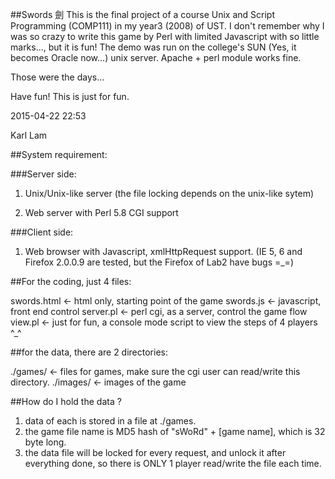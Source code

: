 ##Swords 劍
This is the final project of a course Unix and Script Programming (COMP111) in my year3 (2008) of UST. 
I don't remember why I was so crazy to write this game by Perl with limited Javascript with so little marks..., but it is fun!
The demo was run on the college's SUN (Yes, it becomes Oracle now...) unix server. Apache + perl module works fine.

Those were the days...

Have fun! This is just for fun.

2015-04-22 22:53

Karl Lam

##System requirement:

###Server side:
1. Unix/Unix-like server (the file locking depends on the unix-like sytem)

2. Web server with Perl 5.8 CGI support

###Client side:
1. Web browser with Javascript, xmlHttpRequest support. (IE 5, 6 and Firefox 2.0.0.9 are tested, but the Firefox of Lab2 have bugs =_=)

##For the coding, just 4 files:

swords.html <- html only, starting point of the game
swords.js <- javascript, front end control
server.pl <- perl cgi, as a server, control the game flow
view.pl <- just for fun, a console mode script to view the steps of 4 players ^_^

##for the data, there are 2 directories:

./games/ <- files for games, make sure the cgi user can read/write this directory.
./images/ <- images of the game


##How do I hold the data ?
1. data of each is stored in a file at ./games.
2. the game file name is MD5 hash of "sWoRd" + [game name], which is 32 byte long.
3. the data file will be locked for every request, and unlock it after everything done, so there is ONLY 1 player read/write the file each time.



